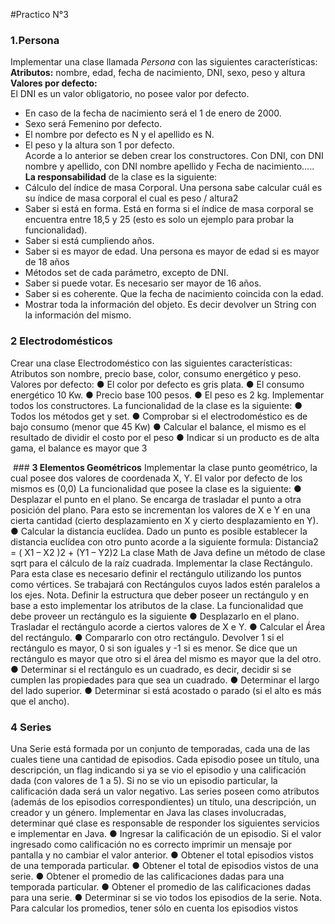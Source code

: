 #Practico N°3


### **1.Persona** 

Implementar una clase llamada *Persona* con las siguientes características:
**Atributos:** nombre, edad, fecha de nacimiento, DNI, sexo, peso y altura
**Valores por defecto:**  <br>
El DNI es un valor obligatorio, no posee valor por defecto. <br>
 - En caso de la fecha de nacimiento será el 1 de enero de 2000. <br>
 - Sexo será Femenino por defecto. <br>
 - El nombre por defecto es N y el apellido es N. <br>
 - El peso y la altura son 1 por defecto. <br>
Acorde a lo anterior se deben crear los constructores. Con DNI, con DNI nombre y apellido, con DNI nombre apellido y Fecha de nacimiento….. <br>
**La responsabilidad** de la clase es la siguiente: <br>
 - Cálculo del índice de masa Corporal. Una persona sabe calcular cuál es su índice de masa corporal el cual es peso / altura2 <br>
 - Saber si está en forma. Está en forma si el índice de masa corporal se encuentra entre 18,5 y 25 (esto es solo un ejemplo para probar la funcionalidad). <br>
 - Saber si está cumpliendo años. <br>
 - Saber si es mayor de edad. Una persona es mayor de edad si es mayor de 18
años <br>
 - Métodos set de cada parámetro, excepto de DNI. <br>
 - Saber si puede votar. Es necesario ser mayor de 16 años. <br>
 - Saber si es coherente. Que la fecha de nacimiento coincida con la edad. <br>
 - Mostrar toda la información del objeto. Es decir devolver un String con la información del mismo. <br>


### **2 Electrodomésticos**
Crear una clase Electrodoméstico con las siguientes características:
Atributos son nombre, precio base, color, consumo energético y peso.
Valores por defecto:
● El color por defecto es gris plata.
● El consumo energético 10 Kw.
● Precio base 100 pesos.
● El peso es 2 kg.
Implementar todos los constructores.
La funcionalidad de la clase es la siguiente:
● Todos los métodos get y set.
● Comprobar si el electrodoméstico es de bajo consumo (menor que 45 Kw)
● Calcular el balance, el mismo es el resultado de dividir el costo por el peso
● Indicar si un producto es de alta gama, el balance es mayor que 3

 ### **3 Elementos Geométricos**
Implementar la clase punto geométrico, la cual posee dos valores de coordenada X, Y.
El valor por defecto de los mismos es (0,0)
La funcionalidad que posee la clase es la siguiente:
● Desplazar el punto en el plano. Se encarga de trasladar el punto a otra posición
del plano. Para esto se incrementan los valores de X e Y en una cierta cantidad
(cierto desplazamiento en X y cierto desplazamiento en Y).
● Calcular la distancia euclídea. Dado un punto es posible establecer la distancia
euclídea con otro punto acorde a la siguiente formula:
Distancia2 = ( X1 – X2 )2 + (Y1 – Y2)2
La clase Math de Java define un método de clase sqrt para el cálculo de la raíz
cuadrada.
Implementar la clase Rectángulo.
Para esta clase es necesario definir el rectángulo utilizando los puntos como vértices. Se
trabajará con Rectángulos cuyos lados estén paralelos a los ejes.
Nota. Definir la estructura que deber poseer un rectángulo y en base a esto implementar
los atributos de la clase.
La funcionalidad que debe proveer un rectángulo es la siguiente
● Desplazarlo en el plano. Trasladar el rectángulo acorde a ciertos valores de X e
Y.
● Calcular el Área del rectángulo.
● Compararlo con otro rectángulo. Devolver 1 si el rectángulo es mayor, 0 si son
iguales y -1 si es menor. Se dice que un rectángulo es mayor que otro si el área
del mismo es mayor que la del otro.
● Determinar si el rectángulo es un cuadrado, es decir, decidir si se cumplen las
propiedades para que sea un cuadrado.
● Determinar el largo del lado superior.
● Determinar si está acostado o parado (si el alto es más que el ancho).


### **4 Series**
Una Serie está formada por un conjunto de temporadas, cada una de las cuales tiene una
cantidad de episodios. Cada episodio posee un título, una descripción, un flag indicando
si ya se vio el episodio y una calificación dada (con valores de 1 a 5). Si no se vio un
episodio particular, la calificación dada será un valor negativo.
Las series poseen como atributos (además de los episodios correspondientes) un título,
una descripción, un creador y un género.
Implementar en Java las clases involucradas, determinar qué clase es responsable de
responder los siguientes servicios e implementar en Java.
● Ingresar la calificación de un episodio. Si el valor ingresado como calificación
no es correcto imprimir un mensaje por pantalla y no cambiar el valor anterior.
● Obtener el total episodios vistos de una temporada particular.
● Obtener el total de episodios vistos de una serie.
● Obtener el promedio de las calificaciones dadas para una temporada particular.
● Obtener el promedio de las calificaciones dadas para una serie.
● Determinar si se vio todos los episodios de la serie.
Nota. Para calcular los promedios, tener sólo en cuenta los episodios vistos